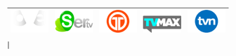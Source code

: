 | ![](https://raw.githubusercontent.com/RevGear/logo/master/Countries/PA/OyeTV.png)| ![](https://raw.githubusercontent.com/RevGear/logo/master/Countries/PA/SerTV.png)| ![](https://raw.githubusercontent.com/RevGear/logo/master/Countries/PA/Telemetro.png)| ![](https://raw.githubusercontent.com/RevGear/logo/master/Countries/PA/TVMax.png)| ![](https://raw.githubusercontent.com/RevGear/logo/master/Countries/PA/TVN.png)| 
|:---:|:---:|:---:|:---:|:---:| 
 | 
